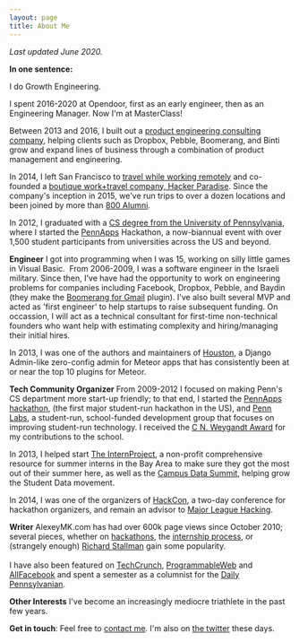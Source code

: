 ```yaml
---
layout: page
title: About Me
---
```

*Last updated June 2020.*

**In one sentence:**

I do Growth Engineering.

I spent 2016-2020 at Opendoor, first as an early engineer, then as an Engineering Manager. Now I'm at MasterClass!

Between 2013 and 2016, I built out a [product engineering consulting company](http://calldownmule.com), helping clients such as Dropbox, Pebble, Boomerang, and Binti grow and expand lines of business through a combination of product management and engineering.

In 2014, I left San Francisco to [travel while working remotely](/2014/07/03/when-visas-turn-into-pumpkins.html) and co-founded a [boutique work+travel company, Hacker Paradise](http://hackerparadise.org). Since the company's inception in 2015, we've run trips to over a dozen locations and been joined by more than [800 Alumni](http://hackerparadise.org/people).

In 2012, I graduated with a [CS degree from the University of Pennsylvania](http://www.cis.upenn.edu), where I started the [PennApps](http://pennapps.com) Hackathon, a now-biannual event with over 1,500 student participants from universities across the US and beyond.

**Engineer**
I got into programming when I was 15, working on silly little games in Visual Basic.  From 2006-2009, I was a software engineer in the Israeli military. Since then, I've have had the opportunity to work on engineering problems for companies including Facebook, Dropbox, Pebble, and Baydin (they make the [Boomerang for Gmail](http://boomerangforgmail.com) plugin). I've also built several MVP and acted as 'first engineer' to help startups to raise subsequent funding. On occassion, I will act as a technical consultant for first-time non-technical founders who want help with estimating complexity and hiring/managing their initial hires.

In 2013, I was one of the authors and maintainers of [Houston](http://atmosphere.meteor.com/package/houston), a Django Admin-like zero-config admin for Meteor apps that has consistently been at or near the top 10 plugins for Meteor.

**Tech Community Organizer**
From 2009-2012 I focused on making Penn's CS department more start-up friendly; to that end, I started the <a href="http://pennapps.comndodaily.com/2013/01/21/the-worlds-largest-student-run-hackathon-isnt-at-stanford-or-mit-its-at-penn/">PennApps hackathon</a>, (the first major student-run hackathon in the US), and <a href="http://pennlabs.org">Penn Labs</a>, a student-run, school-funded development group that focuses on improving student-run technology. I received the <a href="http://www.seas.upenn.edu/undergraduate/student-life/award-recipients.php#student_choice">C N. Weygandt Award</a> for my contributions to the school.

In 2013, I helped start [The InternProject](http://theinternproject.com), a non-profit comprehensive resource for summer interns in the Bay Area to make sure they got the most out of their summer here, as well as the [Campus Data Summit](http://campusdata.org), helping grow the Student Data movement.

In 2014, I was one of the organizers of [HackCon](http://hackcon.io), a two-day conference for hackathon organizers, and remain an advisor to [Major League Hacking](http://mlh.io).

**Writer**
AlexeyMK.com has had over 600k page views since October 2010; several pieces, whether on <a href="http://alexeymk.com/tag/hackathons">hackathons</a>, the <a href="http://alexeymk.com/a-brief-guide-to-tech-internships">internship process</a>, or (strangely enough) <a href="http://alexeymk.com/dear-dr-stallman-an-open-letter">Richard Stallman</a> gain some popularity. <br><br>I have also been featured on <a href="http://techcrunch.com/2012/04/15/stop-looking-for-a-technical-co-founder/">TechCrunch</a>, <a href="http://blog.programmableweb.com/2012/01/18/best-mashups-from-pennapps-2012-hackathon/">ProgrammableWeb</a> and <a href="http://www.allfacebook.com/how-much-is-your-facebook-profile-worth-2007-11">AllFacebook</a> and spent a semester as a columnist for the <a href="http://thedp.com">Daily Pennsylvanian</a>.
<!-- 250k page views from posterous before transition -->

**Other Interests**
I've become an increasingly mediocre triathlete in the past few years.

**Get in touch**: Feel free to [contact me](mailto:alexey-at-alexeymk.com). I'm also on <a href="http://twitter.com/alexeymk">the twitter</a> these days.
